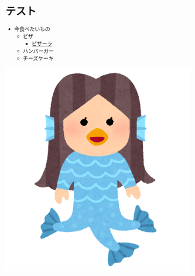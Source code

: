 # テスト 

- 今食べたいもの
  - ピザ
    - [ピザーラ](https://www.pizza-la.co.jp/)
  - ハンバーガー
  - チーズケーキ
 
![アマビエです](./amabie.png  "アマビエ") 
